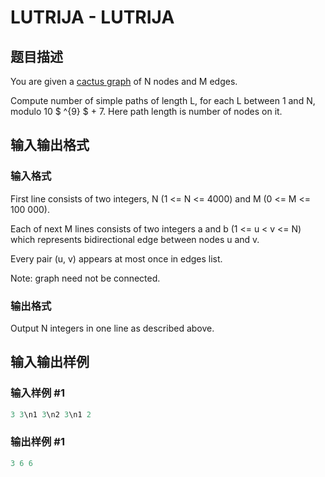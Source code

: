 # LUTRIJA - LUTRIJA

## 题目描述

You are given a [cactus graph](https://en.wikipedia.org/wiki/Cactus_graph) of N nodes and M edges.

Compute number of simple paths of length L, for each L between 1 and N, modulo 10 $ ^{9} $ + 7. Here path length is number of nodes on it.

## 输入输出格式

### 输入格式

First line consists of two integers, N (1 <= N <= 4000) and M (0 <= M <= 100 000).

Each of next M lines consists of two integers a and b (1 <= u < v <= N) which represents bidirectional edge between nodes u and v.

Every pair (u, v) appears at most once in edges list.

Note: graph need not be connected.

### 输出格式

Output N integers in one line as described above.

## 输入输出样例

### 输入样例 #1

```cpp
3 3\n1 3\n2 3\n1 2
```


### 输出样例 #1

```cpp
3 6 6
```


